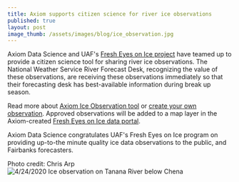 ```yaml
---
title: Axiom supports citizen science for river ice observations
published: true
layout: post
image_thumb: /assets/images/blog/ice_observation.jpg
---
```


Axiom Data Science and UAF's [Fresh Eyes on Ice project](http://fresheyesonice.org/) have teamed up to provide a citizen science tool for sharing river ice observations. The National Weather Service River Forecast Desk, recognizing the value of these observations, are receiving these observations immediately so that their forecasting desk has best-available information during break up season.

Read more about [Axiom Ice Observation tool](https://news.uaf.edu/scientists-forecasters-ask-alaskans-for-river-breakup-information/) or [create your own observation](https://obs.feoi.axds.co/observations/new). Approved observations will be added to a map layer in the Axiom-created [Fresh Eyes on Ice data portal](https://feoi.axds.co/).

Axiom Data Science congratulates UAF's Fresh Eyes on Ice program on providing up-to-the minute quality ice data observations to the public, and Fairbanks forecasters.

Photo credit: Chris Arp
![4/24/2020 Ice observation on Tanana River below Chena](/assets/images/blog/ice_observation.jpg "Ice Observation")
